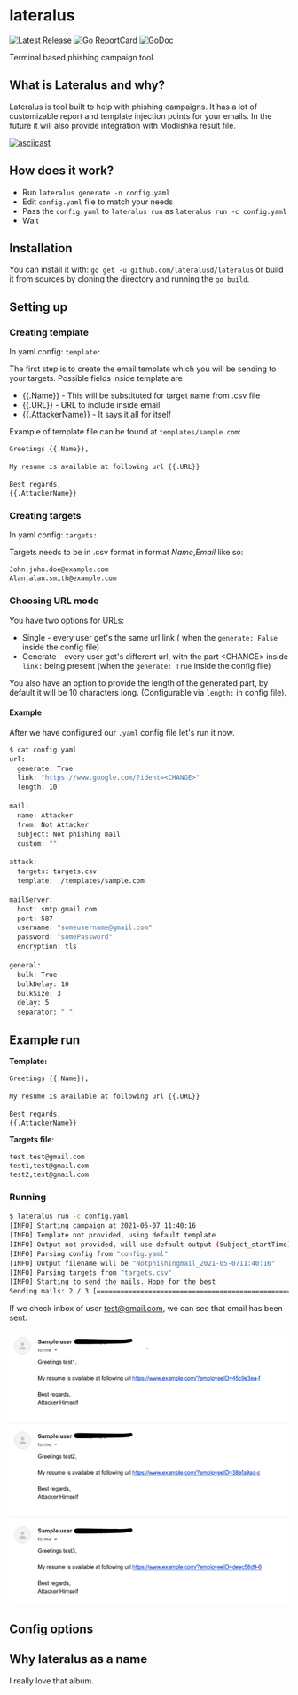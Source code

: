 # lateralus

[![Latest Release](https://img.shields.io/github/release/lateralusd/lateralus.svg)](https://github.com/lateralusd/lateralus/releases)
[![Go ReportCard](https://goreportcard.com/badge/lateralusd/lateralus)](https://goreportcard.com/report/lateralusd/lateralus)
[![GoDoc](https://godoc.org/github.com/golang/gddo?status.svg)](https://pkg.go.dev/github.com/lateralusd/lateralus)

Terminal based phishing campaign tool.

## What is Lateralus and why?

Lateralus is tool built to help with phishing campaigns. It has a lot of customizable report and template injection points for your emails. In the future it will also provide integration with Modlishka result file.

[![asciicast](https://asciinema.org/a/412559.svg)](https://asciinema.org/a/412559)

## How does it work?
* Run ```lateralus generate -n config.yaml```
* Edit `config.yaml` file to match your needs
* Pass the `config.yaml` to `lateralus run` as `lateralus run -c config.yaml`
* Wait

## Installation

You can install it with: `go get -u github.com/lateralusd/lateralus` or build it from sources by cloning the directory and running the `go build`.

## Setting up

### Creating template

In yaml config: `template: `

The first step is to create the email template which you will be sending to your targets. Possible fields inside template are

* {{.Name}} - This will be substituted for target name from .csv file
* {{.URL}} - URL to include inside email
* {{.AttackerName}} - It says it all for itself

Example of template file can be found at `templates/sample.com`:
```
Greetings {{.Name}},

My resume is available at following url {{.URL}}

Best regards,
{{.AttackerName}}
```

### Creating targets

In yaml config: `targets:`

Targets needs to be in .csv format in format _Name_,_Email_ like so:
```
John,john.doe@example.com
Alan,alan.smith@example.com
```

### Choosing URL mode

You have two options for URLs:
* Single - every user get's the same url link ( when the `generate: False` inside the config file)
* Generate - every user get's different url, with the part \<CHANGE\> inside `link:` being present (when the `generate: True` inside the config file)

You also have an option to provide the length of the generated part, by default it will be 10 characters long. (Configurable via `length:` in config file).

#### Example

After we have configured our `.yaml` config file let's run it now.

```bash
$ cat config.yaml
url:
  generate: True
  link: "https://www.google.com/?ident=<CHANGE>"
  length: 10

mail:
  name: Attacker
  from: Not Attacker
  subject: Not phishing mail
  custom: ""

attack:
  targets: targets.csv
  template: ./templates/sample.com

mailServer:
  host: smtp.gmail.com
  port: 587
  username: "someusername@gmail.com"
  password: "somePassword"
  encryption: tls

general:
  bulk: True
  bulkDelay: 10
  bulkSize: 3
  delay: 5
  separator: ","
```


## Example run

**Template:**
```
Greetings {{.Name}},

My resume is available at following url {{.URL}}

Best regards,
{{.AttackerName}}
```

**Targets file**:
```
test,test@gmail.com
test1,test@gmail.com
test2,test@gmail.com
```

### Running

```bash
$ lateralus run -c config.yaml
[INFO] Starting campaign at 2021-05-07 11:40:16
[INFO] Template not provided, using default template
[INFO] Output not provided, will use default output (Subject_startTime)
[INFO] Parsing config from "config.yaml"
[INFO] Output filename will be "Notphishingmail_2021-05-0711:40:16"
[INFO] Parsing targets from "targets.csv"
[INFO] Starting to send the mails. Hope for the best
Sending mails: 2 / 3 [===============================================================================>_______________________________________] 1 mail/s 66.67%
```

If we check inbox of user test@gmail.com, we can see that email has been sent.

![Mail](mailbox.png)

## Config options

## Why lateralus as a name
I really love that album.
